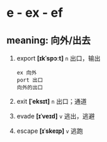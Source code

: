 # e - ex - ef

## meaning: 向外/出去

1. export **[ɪkˈspɔːt]** `n` 出口，输出

   ```
   ex 向外
   port 出口
   向外的出口
   ```

2. exit **[ˈeksɪt]** `n` 出口；通道

3. evade **[ɪˈveɪd]** `v` 逃出，逃避

4. escape **[ɪˈskeɪp]** `v` 逃跑
